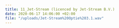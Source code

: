 ```yaml
---
title: 11_Jet-Stream (licenced by Jet-Stream B.V.)
date: 2020-06-17 14:06:00 +02:00
file: "/uploads/Jet-Stream%20Optie%203.1.wav"
---
```


